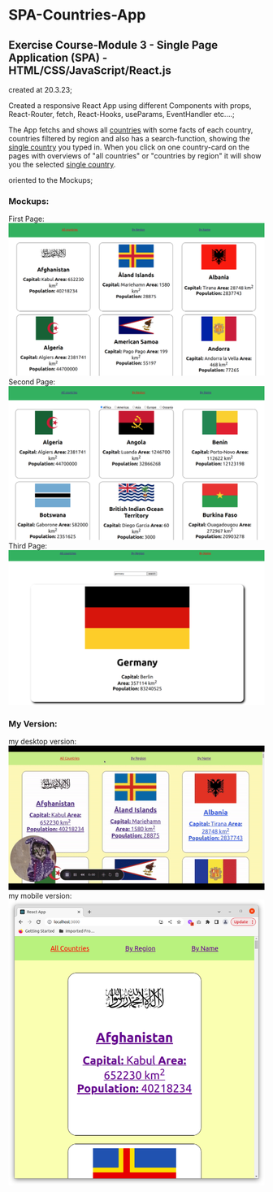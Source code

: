 # SPA-Countries-App

## Exercise Course-Module 3 - Single Page Application (SPA) - HTML/CSS/JavaScript/React.js

created at 20.3.23;

Created a responsive React App using different Components with props, React-Router, fetch, React-Hooks, useParams, EventHandler etc....;

The App fetchs and shows all [countries](./assets/my_version_all_countries.png) with some facts of each country, countries filtered by region and also has a search-function, showing the [single country](./assets/my_version_byName.pdf) you typed in. When you click on one country-card on the pages with overviews of "all countries" or "countries by region" it will show you the selected [single country](./assets/my_version_single_country.png).

oriented to the Mockups;

### Mockups:

First Page:
<img src='./mockups/mock1.png' alt='all'/>
Second Page:
<img src='./mockups/mock2.png' alt='region'/>
Third Page:
<img src='./mockups/mock3.png' alt='search'/>

### My Version:

my desktop version:
![Desktop](./assets/my_version_desktop.gif)
my mobile version:
![Mobile](./assets/my_version_mobile.png)
